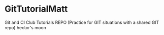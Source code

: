 # GitTutorialMatt
Git and CI Club Tutorials REPO (Practice for GIT situations with a shared GIT repo)
hector's moon
